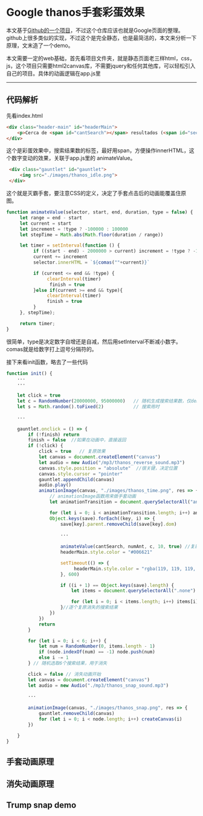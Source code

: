 # Google thanos手套彩蛋效果

本文基于[Github的一个项目](https://github.com/jeiDev/animation-thanos-of-google)，不过这个仓库应该也就是Google页面的整理。github上很多类似的实现，不过这个是完全静态，也是最简洁的，本文来分析一下原理，文末造了一个demo。

本文需要一定的web基础，首先看项目文件夹，就是静态页面老三样html，css，js，这个项目只需要html2canvas库，不需要jquery和任何其他库，可以轻松引入自己的项目。具体的动画逻辑在app.js里

---

## 代码解析

先看index.html
```html
<div class="header-main" id="headerMain">
    <p>Cerca de <span id="cantSearch"></span> resultados (<span id="seconds"></span> segundos)</p>
</div>
```
这个是彩蛋效果中，搜索结果数的标签，最好用span，方便操作innerHTML，这个数字变动的效果，关联于app.js里的 animateValue。

```html
 <div class="gauntlet" id="gauntlet">
     <img src="./images/thanos_idle.png">
 </div>
 ```
这个就是灭霸手套，要注意CSS的定义，决定了手套点击后的动画能覆盖住原图。
```js
function animateValue(selector, start, end, duration, type = false) {
     let range = end - start
     let current = start
     let increment = !type ? -100000 : 100000
     let stepTime = Math.abs(Math.floor(duration / range))

     let timer = setInterval(function () {
          if ((start - end) - 2000000 > current) increment = !type ? -100000 : 100000
          current += increment
          selector.innerHTML = `${comas(""+current)}`

          if (current <= end && !type) {
               clearInterval(timer)
                finish = true
          }else if(current >= end && type){
               clearInterval(timer)
               finish = true
          }
     }, stepTime);

     return timer;
}
```
很简单，type是决定数字自增还是自减，然后用setInterval不断减小数字。 comas就是给数字打上逗号分隔符的。

接下来看init函数，略去了一些代码
```js
function init() {
    ···
    ···

    let click = true
    let c = RandomNumber(20000000, 95000000)   // 随机生成搜索结果数，仅demo用
    let s = Math.random().toFixed(2)           // 搜索用时
    
    ···

    gauntlet.onclick = () => {
        if (!finish) return
        finish = false  //如果在动画中，直接返回
        if (!click) {
            click = true   // 复原效果
            let canvas = document.createElement("canvas")
            let audio = new Audio("/mp3/thanos_reverse_sound.mp3")
            canvas.style.position = "absolute"  //很关键，决定位置
            canvas.style.cursor = "pointer"
            gauntlet.appendChild(canvas)
            audio.play()
            animationImage(canvas, "./images/thanos_time.png", res => {
                // animationImage函数用来做手套动画
                let animationTransition = document.querySelectorAll("animation-transition")

                for (let i = 0; i < animationTransition.length; i++) animationTransition[i].classList.add("reset")
                Object.keys(save).forEach((key, i) => { 
                    save[key].parent.removeChild(save[key].dom)
                    
                    ···
            
                    animateValue(cantSearch, numAnt, c, 10, true) //复原数字
                    headerMain.style.color = "#006621"

                    setTimeout(() => {
                         headerMain.style.color = "rgba(119, 119, 119, 0.63)"
                    }, 600)

                    if ((i + 1) == Object.keys(save).length) {
                        let items = document.querySelectorAll(".none")

                        for (let i = 0; i < items.length; i++) items[i].classList.add("animation-in")
                    }//逐个复原消失的搜索结果
                })
            })
            return
        }

        for (let i = 0; i < 6; i++) {
            let num = RandomNumber(0, items.length - 1)
            if (node.indexOf(num) == -1) node.push(num)
            else i -= 1
        } // 随机选取6个搜索结果，用于消失

        click = false // 消失动画开始
        let canvas = document.createElement("canvas")
        let audio = new Audio("./mp3/thanos_snap_sound.mp3")
        
        ···
        
        animationImage(canvas, "./images/thanos_snap.png", res => {
            gauntlet.removeChild(canvas)  
            for (let i = 0; i < node.length; i++) createCanvas(i)
        })

    }
}
```

## 手套动画原理
## 消失动画原理
## Trump snap demo